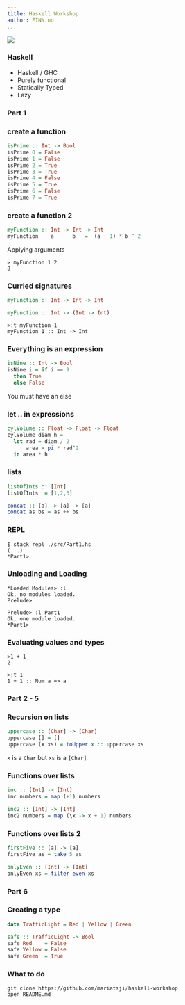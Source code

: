 ```yaml
---
title: Haskell Workshop
author: FINN.no
...
```



![](/Users/sjumilli//haskell/haskell-workshop/presentation/images/haskell-workshop.png)



### Haskell

- Haskell / GHC
- Purely functional
- Statically Typed
- Lazy


### Part 1


### create a function

```haskell
isPrime :: Int -> Bool
isPrime 0 = False
isPrime 1 = False
isPrime 2 = True
isPrime 3 = True
isPrime 4 = False
isPrime 5 = True
isPrime 6 = False
isPrime 7 = True
```


### create a function 2

```haskell
myFunction :: Int -> Int -> Int
myFunction    a      b   =  (a + 1) * b ^ 2
```

Applying arguments

    > myFunction 1 2
    8


### Curried signatures

```haskell
myFunction :: Int -> Int -> Int
```
```haskell
myFunction :: Int -> (Int -> Int)
```

    >:t myFunction 1
    myFunction 1 :: Int -> Int


### Everything is an expression

```haskell
isNine :: Int -> Bool
isNine i = if i == 9
  then True
  else False
```

You must have an else


### let .. in expressions

```haskell
cylVolume :: Float -> Float -> Float
cylVolume diam h =
  let rad = diam / 2
      area = pi * rad^2
  in area * h
```


### lists

```haskell
listOfInts :: [Int]
listOfInts  = [1,2,3]

concat :: [a] -> [a] -> [a]
concat as bs = as ++ bs
```


### REPL

    $ stack repl ./src/Part1.hs
    (...)
    *Part1> 


### Unloading and Loading

    *Loaded Modules> :l
    Ok, no modules loaded.
    Prelude>

    Prelude> :l Part1
    Ok, one module loaded.
    *Part1>


### Evaluating values and types

    >1 + 1
    2

    >:t 1
    1 + 1 :: Num a => a


### Part 2 - 5


### Recursion on lists

```haskell
uppercase :: [Char] -> [Char]
uppercase [] = []
uppercase (x:xs) = toUpper x :: uppercase xs
```

`x` is a `Char` but `xs` is a `[Char]`


### Functions over lists

```haskell
inc :: [Int] -> [Int]
inc numbers = map (+1) numbers

inc2 :: [Int] -> [Int]
inc2 numbers = map (\x -> x + 1) numbers
```


### Functions over lists 2

```haskell
firstFive :: [a] -> [a]
firstFive as = take 5 as

onlyEven :: [Int] -> [Int]
onlyEven xs = filter even xs
```


### Part 6


### Creating a type

```haskell
data TrafficLight = Red | Yellow | Green

safe :: TrafficLight -> Bool
safe Red    = False
safe Yellow = False
safe Green  = True
```


### What to do

    git clone https://github.com/mariatsji/haskell-workshop
    open README.md
